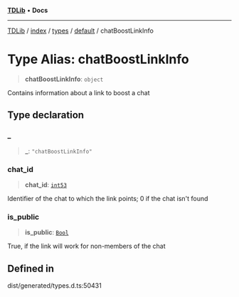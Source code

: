 [**TDLib**](../../../../../../README.md) • **Docs**

***

[TDLib](../../../../../../modules.md) / [index](../../../../../README.md) / [types](../../../README.md) / [default](../README.md) / chatBoostLinkInfo

# Type Alias: chatBoostLinkInfo

> **chatBoostLinkInfo**: `object`

Contains information about a link to boost a chat

## Type declaration

### \_

> **\_**: `"chatBoostLinkInfo"`

### chat\_id

> **chat\_id**: [`int53`](int53.md)

Identifier of the chat to which the link points; 0 if the chat isn't found

### is\_public

> **is\_public**: [`Bool`](Bool.md)

True, if the link will work for non-members of the chat

## Defined in

dist/generated/types.d.ts:50431
